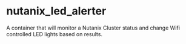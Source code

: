 # nutanix_led_alerter
A container that will monitor a Nutanix Cluster status and change Wifi controlled LED lights based on results.
